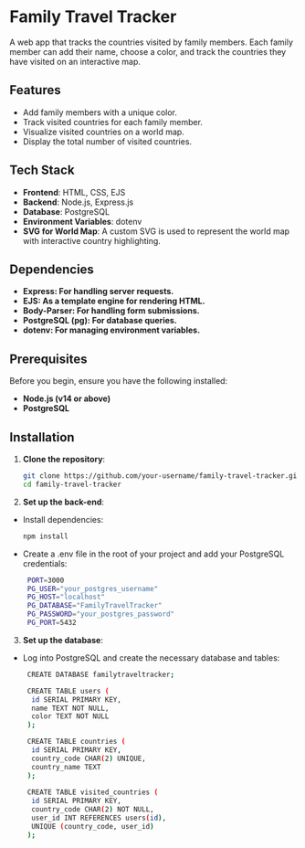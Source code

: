 # Family Travel Tracker

A web app that tracks the countries visited by family members. Each family member can add their name, choose a color, and track the countries they have visited on an interactive map.

## Features

- Add family members with a unique color.
- Track visited countries for each family member.
- Visualize visited countries on a world map.
- Display the total number of visited countries.

## Tech Stack

- **Frontend**: HTML, CSS, EJS
- **Backend**: Node.js, Express.js
- **Database**: PostgreSQL
- **Environment Variables**: dotenv
- **SVG for World Map**: A custom SVG is used to represent the world map with interactive country highlighting.

## Dependencies
- **Express: For handling server requests.**
- **EJS: As a template engine for rendering HTML.**
- **Body-Parser: For handling form submissions.**
- **PostgreSQL (pg): For database queries.**
- **dotenv: For managing environment variables.**

## Prerequisites
Before you begin, ensure you have the following installed:
- **Node.js (v14 or above)**
- **PostgreSQL**

## Installation

1. **Clone the repository**:

   ```bash
   git clone https://github.com/your-username/family-travel-tracker.git
   cd family-travel-tracker
2. **Set up the back-end**:
- Install dependencies:

   ```bash
   npm install

- Create a .env file in the root of your project and add your PostgreSQL credentials:

  ```bash
   PORT=3000
   PG_USER="your_postgres_username"
   PG_HOST="localhost"
   PG_DATABASE="FamilyTravelTracker"
   PG_PASSWORD="your_postgres_password"
   PG_PORT=5432
3. **Set up the database**:
- Log into PostgreSQL and create the necessary database and tables:
  ```bash
   CREATE DATABASE familytraveltracker;

   CREATE TABLE users (
   	id SERIAL PRIMARY KEY,
   	name TEXT NOT NULL,
   	color TEXT NOT NULL
   );

   CREATE TABLE countries (
   	id SERIAL PRIMARY KEY,
   	country_code CHAR(2) UNIQUE,
   	country_name TEXT
   );
   
   CREATE TABLE visited_countries (
   	id SERIAL PRIMARY KEY,
   	country_code CHAR(2) NOT NULL,
   	user_id INT REFERENCES users(id),
   	UNIQUE (country_code, user_id)
   );

